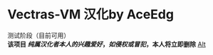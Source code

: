 # Vectras-VM 汉化by AceEdg
测试阶段（目前可用）  
**该项目 _纯属汉化者本人的兴趣爱好_，_如侵权或冒犯_，本人将立即删除**
[Alt](https://github.com/xoureldeen/Vectras-VM-Android "原作者")


